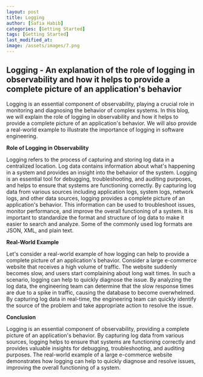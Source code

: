 ```yaml
---
layout: post
title: Logging
author: [Safia Habib]
categories: [Getting Started]
tags: [Getting Started]
last_modified_at: 
image: /assets/images/7.png
---
```

## Logging - An explanation of the role of logging in observability and how it helps to provide a complete picture of an application's behavior
Logging is an essential component of observability, playing a crucial role in monitoring and diagnosing the behavior of complex systems. In this blog, we will explain the role of logging in observability and how it helps to provide a complete picture of an application's behavior. We will also provide a real-world example to illustrate the importance of logging in software engineering.

**Role of Logging in Observability**

Logging refers to the process of capturing and storing log data in a centralized location. Log data contains information about what's happening in a system and provides an insight into the behavior of the system. Logging is an essential tool for debugging, troubleshooting, and auditing purposes, and helps to ensure that systems are functioning correctly.
By capturing log data from various sources including application logs, system logs, network logs, and other data sources, logging provides a complete picture of an application's behavior. This information can be used to troubleshoot issues, monitor performance, and improve the overall functioning of a system.
It is important to standardize the format and structure of log data to make it easier to search and analyze. Some of the commonly used log formats are JSON, XML, and plain text.

**Real-World Example**

Let's consider a real-world example of how logging can help to provide a complete picture of an application's behavior. Consider a large e-commerce website that receives a high volume of traffic. The website suddenly becomes slow, and users start complaining about long wait times.
In such a scenario, logging can help to quickly diagnose the issue. By analyzing the log data, the engineering team can determine that the slow response times are due to a spike in traffic, causing the database to become overwhelmed. By capturing log data in real-time, the engineering team can quickly identify the source of the problem and take appropriate action to resolve the issue.

**Conclusion**

Logging is an essential component of observability, providing a complete picture of an application's behavior. By capturing log data from various sources, logging helps to ensure that systems are functioning correctly and provides valuable insights for debugging, troubleshooting, and auditing purposes. The real-world example of a large e-commerce website demonstrates how logging can help to quickly diagnose and resolve issues, improving the overall functioning of a system.
